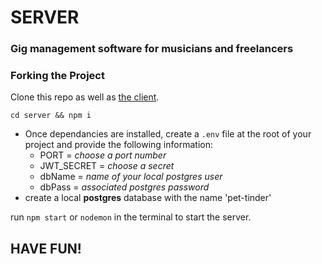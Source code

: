 # SERVER
### Gig management software for musicians and freelancers

### Forking the Project

Clone this repo as well as [the client](https://github.com/RyanTuckerN/pet-tinder-client).

`cd server && npm i`

- Once dependancies are installed, create a `.env` file at the root of your project and provide the following information:
  - PORT = *choose a port number*
  - JWT_SECRET = *choose a secret*
  - dbName = *name of your local postgres user*
  - dbPass = *associated postgres password*
- create a local **postgres** database with the name 'pet-tinder' 

run `npm start` or `nodemon` in the terminal to start the server.

## HAVE FUN!
